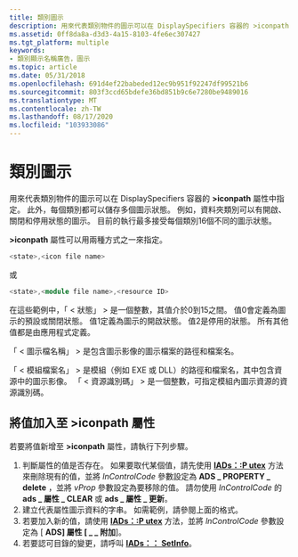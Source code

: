 ```yaml
---
title: 類別圖示
description: 用來代表類別物件的圖示可以在 DisplaySpecifiers 容器的 >iconpath 屬性中指定。
ms.assetid: 0ff8da8a-d3d3-4a15-8103-4fe6ec307427
ms.tgt_platform: multiple
keywords:
- 類別顯示名稱廣告，圖示
ms.topic: article
ms.date: 05/31/2018
ms.openlocfilehash: 691d4ef22babeded12ec9b951f92247df99521b6
ms.sourcegitcommit: 803f3ccd65bdefe36bd851b9c6e7280be9489016
ms.translationtype: MT
ms.contentlocale: zh-TW
ms.lasthandoff: 08/17/2020
ms.locfileid: "103933086"
---
```

# <a name="class-icons"></a>類別圖示

用來代表類別物件的圖示可以在 DisplaySpecifiers 容器的 **>iconpath** 屬性中指定。 此外，每個類別都可以儲存多個圖示狀態。 例如，資料夾類別可以有開啟、關閉和停用狀態的圖示。 目前的執行最多接受每個類別16個不同的圖示狀態。

**>iconpath** 屬性可以用兩種方式之一來指定。


```C++
<state>,<icon file name>
```



或


```C++
<state>,<module file name>,<resource ID>
```



在這些範例中，「 &lt; 狀態」 &gt; 是一個整數，其值介於0到15之間。 值0會定義為圖示的預設或關閉狀態。 值1定義為圖示的開啟狀態。 值2是停用的狀態。 所有其他值都是由應用程式定義。

「 &lt; 圖示檔名稱」 &gt; 是包含圖示影像的圖示檔案的路徑和檔案名。

「 &lt; 模組檔案名」 &gt; 是模組（例如 EXE 或 DLL）的路徑和檔案名，其中包含資源中的圖示影像。 「 &lt; 資源識別碼」 &gt; 是一個整數，可指定模組內圖示資源的資源識別碼。

## <a name="adding-a-value-to-the-iconpath-attribute"></a>將值加入至 **>iconpath** 屬性

若要將值新增至 **>iconpath** 屬性，請執行下列步驟。

1.  判斷屬性的值是否存在。 如果要取代某個值，請先使用 [**IADs：:P utex**](/windows/desktop/api/iads/nf-iads-iads-putex) 方法來刪除現有的值，並將 *lnControlCode* 參數設定為 **ADS \_ PROPERTY \_ delete** ，並將 *vProp* 參數設定為要移除的值。 請勿使用 *lnControlCode* 的 **ads \_ 屬性 \_ CLEAR** 或 **ads \_ 屬性 \_ 更新**。
2.  建立代表屬性圖示資料的字串。 如需範例，請參閱上面的格式。
3.  若要加入新的值，請使用 [**IADs：:P utex**](/windows/desktop/api/iads/nf-iads-iads-putex) 方法，並將 *lnControlCode* 參數設定為 [ **ADS] 屬性 [ \_ \_ 附加**]。
4.  若要認可目錄的變更，請呼叫 [**IADs：： SetInfo**](/windows/desktop/api/iads/nf-iads-iads-setinfo)。

 

 